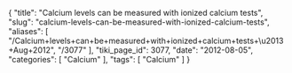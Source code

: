{
    "title": "Calcium levels can be measured with ionized calcium tests",
    "slug": "calcium-levels-can-be-measured-with-ionized-calcium-tests",
    "aliases": [
        "/Calcium+levels+can+be+measured+with+ionized+calcium+tests+\u2013+Aug+2012",
        "/3077"
    ],
    "tiki_page_id": 3077,
    "date": "2012-08-05",
    "categories": [
        "Calcium"
    ],
    "tags": [
        "Calcium"
    ]
}